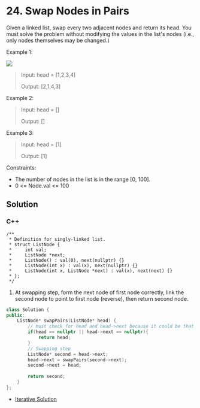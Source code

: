 # 24. Swap Nodes in Pairs

Given a linked list, swap every two adjacent nodes and return its head. You must solve the problem without modifying the values in the list's nodes (i.e., only nodes themselves may be changed.) 

Example 1:

![](https://assets.leetcode.com/uploads/2020/10/03/swap_ex1.jpg)

> Input: head = [1,2,3,4]
> 
> Output: [2,1,4,3]

Example 2:

> Input: head = []
> 
> Output: []

Example 3:

> Input: head = [1]
> 
> Output: [1]

Constraints:

* The number of nodes in the list is in the range [0, 100].
* 0 <= Node.val <= 100

## Solution

### C++

    /**
     * Definition for singly-linked list.
     * struct ListNode {
     *     int val;
     *     ListNode *next;
     *     ListNode() : val(0), next(nullptr) {}
     *     ListNode(int x) : val(x), next(nullptr) {}
     *     ListNode(int x, ListNode *next) : val(x), next(next) {}
     * };
     */
     
1. At swapping step, form the next node of first node correctly, link the second node to point to first node (reverse), then return second node.
```C++
class Solution {
public:
    ListNode* swapPairs(ListNode* head) {
        // must check for head and head->next because it could be that [1,2,3(head),4(second)] or [1,2,3(head),4(second),5]. 
        if(head == nullptr || head->next == nullptr){
            return head;
        }    
        // Swapping step     
        ListNode* second = head->next;
        head->next = swapPairs(second->next);
        second->next = head;
        
        return second;
    }
};
```

* [Iterative Solution](../linked-list/24.-swap-nodes-in-pairs.md)
